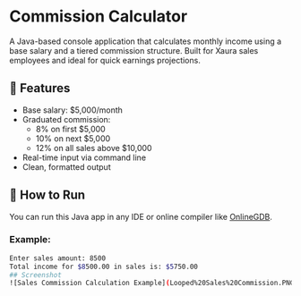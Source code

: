 # Commission Calculator

A Java-based console application that calculates monthly income using a base salary and a tiered commission structure. Built for Xaura sales employees and ideal for quick earnings projections.

## 💼 Features
- Base salary: $5,000/month
- Graduated commission:
  - 8% on first $5,000
  - 10% on next $5,000
  - 12% on all sales above $10,000
- Real-time input via command line
- Clean, formatted output

## 🚀 How to Run

You can run this Java app in any IDE or online compiler like [OnlineGDB](https://www.onlinegdb.com/online_java_compiler).

### Example:

```bash
Enter sales amount: 8500
Total income for $8500.00 in sales is: $5750.00
## Screenshot
![Sales Commission Calculation Example](Looped%20Sales%20Commission.PNG)
